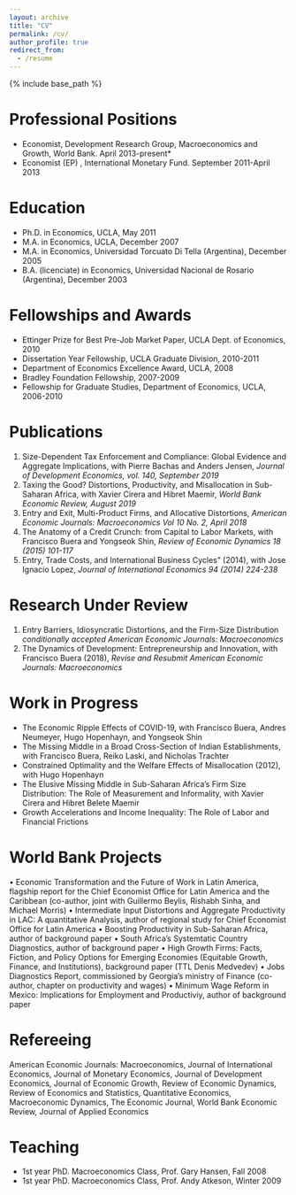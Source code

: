 ```yaml
---
layout: archive
title: "CV"
permalink: /cv/
author_profile: true
redirect_from:
  - /resume
---
```


{% include base_path %}

Professional Positions
=======================
* Economist, Development Research Group, Macroeconomics and Growth, World Bank. April 2013-present*
* Economist (EP) , International Monetary Fund. September 2011-April 2013

Education
===========
* Ph.D. in Economics, UCLA, May 2011
* M.A. in Economics, UCLA, December 2007
* M.A. in Economics, Universidad Torcuato Di Tella (Argentina), December 2005
* B.A. (licenciate) in Economics, Universidad Nacional de Rosario (Argentina), December 2003
  
Fellowships and Awards
=================================
* Ettinger Prize for Best Pre-Job Market Paper, UCLA Dept. of Economics, 2010
* Dissertation Year Fellowship, UCLA Graduate Division, 2010-2011
* Department of Economics Excellence Award, UCLA, 2008
* Bradley Foundation Fellowship, 2007-2009
* Fellowship for Graduate Studies, Department of Economics, UCLA, 2006-2010

Publications
=============
1. Size-Dependent Tax Enforcement and Compliance: Global Evidence and Aggregate Implications, with Pierre Bachas and Anders Jensen, _Journal of Development    Economics, vol. 140, September 2019_
2. Taxing the Good? Distortions, Productivity, and Misallocation in Sub-Saharan Africa, with Xavier Cirera and Hibret Maemir, _World Bank Economic Review, August 2019_
3. Entry and Exit, Multi-Product Firms, and Allocative Distortions, _American Economic Journals: Macroeconomics Vol 10 No. 2, April 2018_
4. The Anatomy of a Credit Crunch: from Capital to Labor Markets, with Francisco Buera and Yongseok Shin, _Review of Economic Dynamics 18 (2015) 101-117_
5. Entry, Trade Costs, and International Business Cycles” (2014), with Jose Ignacio Lopez, _Journal of International Economics 94 (2014) 224-238_

Research Under Review
======================
1. Entry Barriers, Idiosyncratic Distortions, and the Firm-Size Distribution _conditionally accepted American Economic Journals: Macroeconomics_
2. The Dynamics of Development: Entrepreneurship and Innovation, with Francisco Buera (2018), _Revise and Resubmit American Economic Journals: Macroeconomics_
    
  Work in Progress
=====================
* The Economic Ripple Effects of COVID-19, with Francisco Buera, Andres Neumeyer, Hugo Hopenhayn, and Yongseok Shin
* The Missing Middle in a Broad Cross-Section of Indian Establishments, with Francisco Buera, Reiko Laski, and Nicholas Trachter
* Constrained Optimality and the Welfare Effects of Misallocation (2012), with Hugo Hopenhayn
* The Elusive Missing Middle in Sub-Saharan Africa’s Firm Size Distribution: The Role of Measurement and Informality, with Xavier Cirera and Hibret Belete Maemir
* Growth Accelerations and Income Inequality: The Role of Labor and Financial Frictions

World Bank Projects
=====================
• Economic Transformation and the Future of Work in Latin America, flagship report for the Chief Economist Office for Latin America and the Caribbean (co-author, joint with Guillermo Beylis, Rishabh Sinha, and Michael Morris)
• Intermediate Input Distortions and Aggregate Productivity in LAC: A quantitative Analysis, author of regional study for Chief Economist Office for Latin America
• Boosting Productivity in Sub-Saharan Africa, author of background paper
• South Africa’s  Systemtatic Country Diagnostics, author of background paper
• High Growth Firms: Facts, Fiction, and Policy Options  for Emerging Economies (Equitable Growth, Finance, and Institutions), background paper (TTL Denis Medvedev)
• Jobs Diagnostics Report, commissioned by Georgia’s ministry of Finance (co-author, chapter on productivity and wages)
• Minimum Wage Reform in Mexico: Implications for Employment and Productiviy, author of background paper
  
Refereeing
=======================
American Economic Journals: Macroeconomics, Journal of International Economics, Journal of Monetary Economics, Journal of Development Economics, Journal of Economic Growth,  Review of Economic Dynamics, Review of Economics and Statistics, Quantitative Economics, Macroeconomic Dynamics, The Economic Journal, World Bank Economic Review, Journal of Applied Economics

Teaching
===========
* 1st year PhD. Macroeconomics Class, Prof. Gary Hansen, Fall 2008
* 1st year PhD. Macroeconomics Class, Prof. Andy Atkeson, Winter 2009
